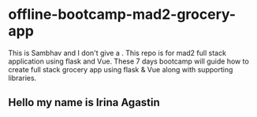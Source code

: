 # offline-bootcamp-mad2-grocery-app
This is Sambhav and I don't give a .
This repo is for mad2 full stack application using flask and Vue. These 7 days bootcamp will guide how to create full stack grocery app using flask &amp; Vue along with supporting libraries.

## Hello my name is Irina Agastin

